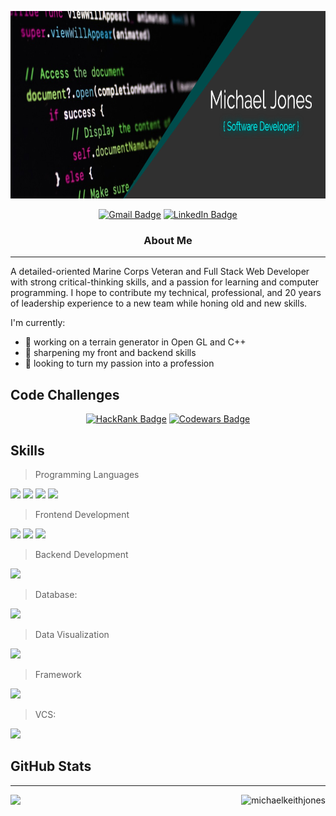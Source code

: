 <p align="center"> <img width="800" height="300" src="https://github.com/MichaelKeithJones/MichaelKeithJones/blob/main/FotoJet.png"> </p>

<div align="center">

[![Gmail Badge](https://img.shields.io/badge/Gmail-Contact-None?style=flat&logo=gmail&logoColor=white&color=004D4D)](mailto:michael.k.jones.20@gmail.com)
[![LinkedIn Badge](https://img.shields.io/badge/LinkedIn-Profile-None?style=flat&logo=linkedin&logoColor=white&color=004D4D)](https://www.linkedin.com/in/michaelkeithjones/)

</div>


<p align="center"> <h3 align="center">About Me</h3> </p>
<hr>

A detailed-oriented Marine Corps Veteran and Full Stack Web Developer with strong critical-thinking skills, and a passion for learning and computer programming. I hope to contribute my technical, professional, and 20 years of leadership experience to a new team while honing old and new skills.

I'm currently:
- 🔭  working on a terrain generator in Open GL and C++
- 🌱  sharpening my front and backend skills
- 👯  looking to turn my passion into a profession

<h2 align="left">Code Challenges</h2>

<div align="center">
  
  [![HackRank Badge](https://img.shields.io/badge/Coding-HackerRank-None?style=flat&logo=hackerrank&logoColor=white&color=inactive)](https://www.hackerrank.com/michael_k_jones1)
  [![Codewars Badge](https://img.shields.io/badge/Coding-Codewars-None?style=flat&logo=codewars&logoColor=white&color=inactive)](https://www.codewars.com/users/MichaelKeithJones)
  
</div> 

<h2 align="left">Skills</h2>

> Programming Languages

<div align="left">
  
  ![](https://img.shields.io/badge/Language-C++-None?style=flat&logo=cplusplus&logoColor=white&color=red)
  ![](https://img.shields.io/badge/Language-Java-None?style=flat&logo=java&logoColor=white&color=red)
  ![](https://img.shields.io/badge/Language-JavaScript-None?style=flat&logo=javascript&logoColor=white&color=red)
  ![](https://img.shields.io/badge/Language-Python-None?style=flat&logo=python&logoColor=white&color=red)
  
</div> 

> Frontend Development

<div align="left">
  
  ![](https://img.shields.io/badge/Frontend-Bootstrap-None?style=flat&logo=bootstrap&logoColor=white&color=yellow)
  ![](https://img.shields.io/badge/Frontend-CSS3-None?style=flat&logo=css3&logoColor=white&color=yellow)
  ![](https://img.shields.io/badge/Frontend-HTML-None?style=flat&logo=html5&logoColor=white&color=yellow)
  
</div> 

> Backend Development

<div align="left">
  
  ![](https://img.shields.io/badge/Backend-Spring-None?style=flat&logo=spring&logoColor=white&color=green)
  
</div>

> Database: 

<div align="left">
  
  ![](https://img.shields.io/badge/Database-MySQL-None?style=flat&logo=mysql&logoColor=white&color=blue)
  
</div> 
  
> Data Visualization

<div align="left">
  
  ![](https://img.shields.io/badge/Data-Chart.js-None?style=flat&logo=chartdotjs&logoColor=white&color=blueviolet)
  
</div>

> Framework

<div align="left">
  
  ![](https://img.shields.io/badge/Framework-Flask-None?style=flat&logo=flask&logoColor=white&color=ff69b4)
  
</div> 

> VCS:

<div align="left">
  
  ![](https://img.shields.io/badge/VCS-Git-None?style=flat&logo=git&logoColor=white&color=white)
  
</div> 

<h2 align="left">GitHub Stats</h2>

<hr>

<img align="left" src="https://github-readme-stats.vercel.app/api/top-langs?username=michaelkeithjones&&show_icons=true&theme=vue-dark&layout=compact" height="165"/>

<p>&nbsp;<img align="right" src="https://github-readme-stats.vercel.app/api?username=michaelkeithjones&show_icons=true&theme=vue-dark" alt="michaelkeithjones" height="165"/></p>
  
